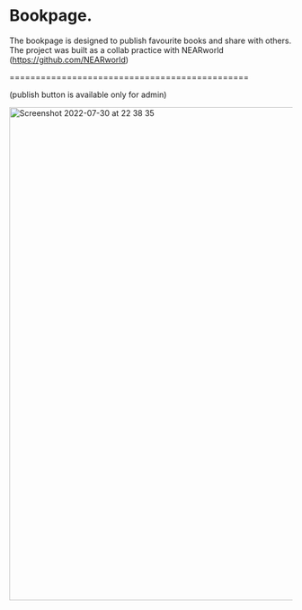 Bookpage.
=============================================

The bookpage is designed to publish favourite books and share with others. The project was built as a collab practice with NEARworld (https://github.com/NEARworld)

==============================================

(publish button is available only for admin)

<img width="877" alt="Screenshot 2022-07-30 at 22 38 35" src="https://user-images.githubusercontent.com/81642088/181919651-3ac654aa-2a9c-44e5-ab2c-d08786b00763.png">
